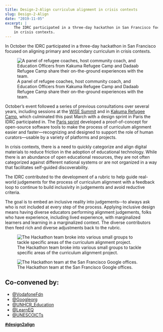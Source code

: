 ```yaml
---
title: Design-2-Align curriculum alignment in crisis contexts
slug: Design-2-Align
date: "2019-11-05"
excerpt: |
    The IDRC participated in a three-day hackathon in San Francisco focused on aligning primary and secondary curriculum
    in crisis contexts.
---
```


In <time datetime="2019-10">October</time> the IDRC participated in a <time datetime="P3D">three-day</time> hackathon in
San Francisco focused on aligning primary and secondary curriculum in crisis contexts.

<figure>
    <img
        src="/assets/media/Design-2-Align_panel.png"
        alt="A panel of refugee coaches, host community coach, and Education Officers from Kakuma Refugee Camp and
            Dadaab Refugee Camp share their on-the-ground experiences with the team."
        >
    <figcaption>
        A panel of refugee coaches, host community coach, and Education Officers from Kakuma Refugee Camp and Dadaab
        Refugee Camp share their on-the-ground experiences with the team.
    </figcaption>
</figure>

<time datetime="2019-10">October’s</time> event followed a series of previous consultations over several years,
including sessions at the [WISE Summit](https://www.wise-qatar.org/) and in
[Kakuma Refugee Camp](https://www.unhcr.org/ke/kakuma-refugee-camp), which culminated this past
<time datetime="2019-03">March</time> with a design sprint in Paris the IDRC participated in. The
[Paris sprint](https://blog.learningequality.org/report-release-design-sprint-on-curriculum-alignment-in-crisis-contexts-57eb717b9e7e)
developed a proof-of-concept for open-source software tools to make the process of curriculum alignment easier and
faster—recognizing and designed to support the role of human curators—usable by a variety of platforms and projects.

In crisis contexts, there is a need to quickly categorize and align digital materials to reduce friction in the adoption
of educational technology. While there is an abundance of open educational resources, they are not often categorized
against different national systems or are not organized in a way that facilitates self-guided discoverability.

The IDRC contributed to the development of a rubric to help guide real-world judgements for the process of curriculum
alignment with a feedback loop to continue to build inclusivity in judgements and avoid reductive criteria.

The goal is to embed an inclusive reality into judgements--to always ask who is not included at every step of the
process. Applying inclusive design means having diverse educators performing alignment judgements, folks who have
experience, including lived experience, with marginalized learners and learning in a marginalized context. The diverse
contributors then feed rich and diverse adjustments back to the rubric.

<figure>
    <img
        src="/assets/media/Design-2-Align_activity.png"
        alt="The Hackathon team broke into various small groups to tackle specific areas of the curriculum alignment
            project."
        >
    <figcaption>
        The Hackathon team broke into various small groups to tackle specific areas of the curriculum alignment project.
    </figcaption>
</figure>

<figure>
    <img
        src="/assets/media/Design-2-Align_team.png"
        alt="The Hackathon team at the San Francisco Google offices."
        >
    <figcaption>
        The Hackathon team at the San Francisco Google offices.
    </figcaption>
</figure>

## Co-convened by:

* [@VodafoneFdn](https://twitter.com/vodafonefdn)
* [@Googleorg](https://twitter.com/Googleorg)
* [@UNHCR_Education](https://twitter.com/UNHCR_Education)
* [@LearnEQ](https://twitter.com/LearnEQ)
* [@UNESCOICTs](https://twitter.com/UNESCOICTs)

[**#design2align**](https://twitter.com/search?q=%23design2align&src=typed_query)
